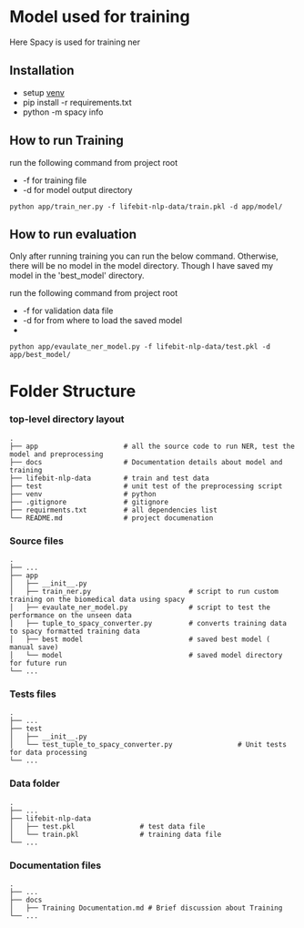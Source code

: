 # Model used for training
Here Spacy is used for training ner

## Installation
- setup [venv](https://packaging.python.org/guides/installing-using-pip-and-virtual-environments/)
- pip install -r requirements.txt 
- python -m spacy info

## How to run Training
run the following command from project root
- -f for training file
- -d for model output directory

`python app/train_ner.py -f lifebit-nlp-data/train.pkl -d app/model/`

## How to run evaluation
Only after running training you can run the below command. 
Otherwise, there will be no model in the model directory.
Though I have saved my model in the 'best_model' directory.

run the following command from project root
- -f for validation data file
- -d for from where to load the saved model
- 
`python app/evaulate_ner_model.py -f lifebit-nlp-data/test.pkl -d app/best_model/`

Folder Structure
============================

### top-level directory layout

    .
    ├── app                     # all the source code to run NER, test the model and preprocessing 
    ├── docs                    # Documentation details about model and training
    ├── lifebit-nlp-data        # train and test data
    ├── test                    # unit test of the preprocessing script
    ├── venv                    # python                  
    ├── .gitignore              # gitignore                  
    ├── requirments.txt         # all dependencies list                  
    └── README.md               # project documenation



### Source files
    .
    ├── ...
    ├── app
    │   ├── __init__.py
    │   ├── train_ner.py                        # script to run custom training on the biomedical data using spacy
    │   ├── evaulate_ner_model.py               # script to test the performance on the unseen data
    │   ├── tuple_to_spacy_converter.py         # converts training data to spacy formatted training data
    │   ├── best model                          # saved best model ( manual save)
    │   └── model                               # saved model directory for future run
    └── ...


### Tests files
    .
    ├── ...
    ├── test
    │   ├── __init__.py         
    │   └── test_tuple_to_spacy_converter.py                # Unit tests for data processing
    └── ...

### Data folder
    .
    ├── ...
    ├── lifebit-nlp-data
    │   ├── test.pkl                # test data file 
    │   └── train.pkl               # training data file
    └── ...

### Documentation files
    .
    ├── ...
    ├── docs
    │   ├── Training Documentation.md # Brief discussion about Training
    └── ...